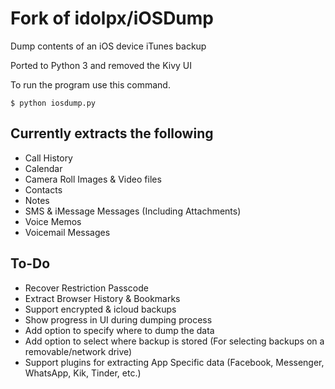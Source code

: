 # Fork of idolpx/iOSDump
Dump contents of an iOS device iTunes backup

Ported to Python 3 and removed the Kivy UI

To run the program use this command.
```
$ python iosdump.py
```

## Currently extracts the following
* Call History
* Calendar
* Camera Roll Images & Video files
* Contacts
* Notes
* SMS & iMessage Messages (Including Attachments)
* Voice Memos
* Voicemail Messages

## To-Do
* Recover Restriction Passcode
* Extract Browser History & Bookmarks
* Support encrypted & icloud backups
* Show progress in UI during dumping process
* Add option to specify where to dump the data
* Add option to select where backup is stored
  (For selecting backups on a removable/network drive)
* Support plugins for extracting App Specific data
  (Facebook, Messenger, WhatsApp, Kik, Tinder, etc.)
